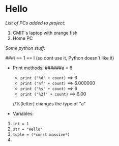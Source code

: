 # Hello
 *List of PCs added to project:*
 1. CMIT`s laptop with orange fish
 2. Home PC
 
 *Some python stuff:*
 
 ###i == 1 == I (so dont use it, Python doesn`t like it)
 
 * Print methods:
    ######a = 6
   - `print ("%d" + count)` ==> 6 
   - `print ("%f" + count)` ==> 6.000000
   - `print ("%s" + count)` ==> 6
   - `print ("%2f" + count)` ==> 6.00
   
   //%[letter] changes the type of "a"

 * Variables:
 1. `int = 1`
 1. `str = "Hello"`
 1. `tuple = (*const massive*)`
 1. ` `
